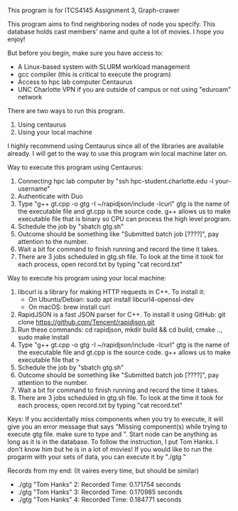 

This program is for ITCS4145 Assignment 3, Graph-crawer

This  program  aims to find neighboring nodes of node you specify. This database holds cast members' name and quite a lot of movies. I hope you enjoy!

But before you begin, make sure you have access to:

- A Linux-based system with SLURM workload management
- gcc compiler (this is critical to execute the program)
- Access to hpc lab computer Centaurus
- UNC Charlotte VPN if you are outside of campus or not using "eduroam" network

There are two ways to run this program.
1. Using centaurus
2. Using your local machine

I highly recommend using Centaurus since all  of the libraries are available already. I will get to the way to  use this program win local machine later on.

Way to execute this program using Centaurus:
1. Connecting hpc lab computer by "ssh hpc-student.charlotte.edu -l your-username"
2. Authenticate with Duo
3. Type "g++ gt.cpp -o gtg -I ~/rapidjson/include -lcurl" gtg is the name of the executable file and gt.cpp is the source code. g++ allows us to make executable file that is binary so CPU can process the high level program.
4. Schedule the job by "sbatch gtg.sh"
5. Outcome should be something like "Submitted batch job [????]", pay attention to the number.
6. Wait a bit for command to finish running and record the time it takes.
7. There are 3 jobs scheduled in gtg.sh file. To look at the time it took for each process, open record.txt by typing "cat record.txt"

Way to execute his program using your local machine:
1. libcurl is a library for making HTTP requests in C++. To install it:
	- On Ubuntu/Debian: sudo apt install libcurl4-openssl-dev
	- On macOS: brew install curl
2. RapidJSON is a fast JSON parser for C++. To install it using GitHub: git clone https://github.com/Tencent/rapidjson.git 
3. Run these commands: cd rapidjson, mkdir build && cd build, cmake .., sudo make install
4. Type "g++ gt.cpp -o gtg -I ~/rapidjson/include -lcurl" gtg is the name of the executable file and gt.cpp is the source code. g++ allows us to make executable file that >
5. Schedule the job by "sbatch gtg.sh"
6. Outcome should be something like "Submitted batch job [????]", pay attention to the number.
7. Wait a bit for command to finish running and record the time it takes.
8. There are 3 jobs scheduled in gtg.sh file. To look at the time it took for each process, open record.txt by typing "cat record.txt"


Keys:
If you accidentally miss components when you try to execute, it will give you an error message that says "Missing component(s) while trying to execute gtg file. make sure to type <startNode> and <depth>". Start node can be anything as long as it is in the database. To follow the instruction, I put Tom Hanks. I don't know him but he is in a lot of movies!
If you would like to run the progarm with your sets of data, you can execute it by "./gtg <Starting node> <Depth> "

Records from my end: (It vaires every time, but should  be similar)
- ./gtg "Tom Hanks" 2: Recorded Time: 0.171754 seconds
- ./gtg "Tom Hanks" 3: Recorded Time: 0.170985 seconds
- ./gtg "Tom Hanks" 4: Recorded Time: 0.184771 seconds
